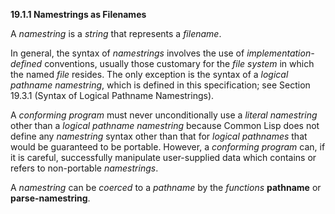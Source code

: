 **19.1.1 Namestrings as Filenames** 

A *namestring* is a *string* that represents a *filename*. 

In general, the syntax of *namestrings* involves the use of *implementation-defined* conventions, usually those customary for the *file system* in which the named *file* resides. The only exception is the syntax of a *logical pathname namestring*, which is defined in this specification; see Section 19.3.1 (Syntax of Logical Pathname Namestrings). 

A *conforming program* must never unconditionally use a *literal namestring* other than a *logical pathname namestring* because Common Lisp does not define any *namestring* syntax other than that for *logical pathnames* that would be guaranteed to be portable. However, a *conforming program* can, if it is careful, successfully manipulate user-supplied data which contains or refers to non-portable *namestrings*. 

A *namestring* can be *coerced* to a *pathname* by the *functions* **pathname** or **parse-namestring**.

 